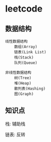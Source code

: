 # leetcode

## 数据结构
```
线性数据结构
    数组(Array)
    链表(Link List)
    栈(Stack)
    队列(Queue)

非线性数据结构
    树(Tree)
    堆(Heap)
    散列表(Hashing)
    图(Graph)
```

## 知识点
栈:
    辅助栈    

链表:
    反转

